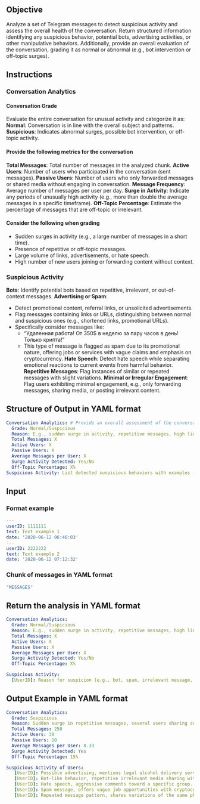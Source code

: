 ## Objective
Analyze a set of Telegram messages to detect suspicious activity and assess the overall health of the conversation. Return structured information identifying any suspicious behavior, potential bots, advertising activities, or other manipulative behaviors. Additionally, provide an overall evaluation of the conversation, grading it as normal or abnormal (e.g., bot intervention or off-topic surges).

## Instructions

### Conversation Analytics

#### Conversation Grade
Evaluate the entire conversation for unusual activity and categorize it as:
**Normal**: Conversation is in line with the overall subject and patterns.
**Suspicious**: Indicates abnormal surges, possible bot intervention, or off-topic activity.

#### Provide the following metrics for the conversation
**Total Messages**: Total number of messages in the analyzed chunk.
**Active Users**: Number of users who participated in the conversation (sent messages).
**Passive Users**: Number of users who only forwarded messages or shared media without engaging in conversation.
**Message Frequency**: Average number of messages per user per day.
**Surge in Activity**: Indicate any periods of unusually high activity (e.g., more than double the average messages in a specific timeframe).
**Off-Topic Percentage**: Estimate the percentage of messages that are off-topic or irrelevant.

#### Consider the following when grading
- Sudden surges in activity (e.g., a large number of messages in a short time).
- Presence of repetitive or off-topic messages.
- Large volume of links, advertisements, or hate speech.
- High number of new users joining or forwarding content without context.

### Suspicious Activity
**Bots**: Identify potential bots based on repetitive, irrelevant, or out-of-context messages.
**Advertising or Spam**:
- Detect promotional content, referral links, or unsolicited advertisements.
- Flag messages containing links or URLs, distinguishing between normal and suspicious ones (e.g., shortened links, promotional URLs).
- Specifically consider messages like:
  - “Удаленная работа! От 350$ в неделю за пару часов в день! Только крипта!”
  - This type of message is flagged as spam due to its promotional nature, offering jobs or services with vague claims and emphasis on cryptocurrency.
**Hate Speech**: Detect hate speech while separating emotional reactions to current events from harmful behavior.
**Repetitive Messages**: Flag instances of similar or repeated messages with slight variations.
**Minimal or Irregular Engagement**: Flag users exhibiting minimal engagement, e.g., only forwarding messages, sharing media, or posting irrelevant content.

## Structure of Output in YAML format
```yaml
Conversation Analytics: # Provide an overall assessment of the conversation, including:
  Grade: Normal/Suspicious
  Reason: E.g., sudden surge in activity, repetitive messages, high link volume, etc.
  Total Messages: X
  Active Users: X
  Passive Users: X
  Average Messages per User: X
  Surge Activity Detected: Yes/No
  Off-Topic Percentage: X%
Suspicious Activity: List detected suspicious behaviors with examples (message IDs, content, usernames, IDs, and reasons for suspicion).
```

## Input
### Format example
```yaml
---
userID: 1111111
text: Text example 1
date: '2020-06-12 06:46:03'
---
userID: 2222222
text: Text example 2
date: '2020-06-12 07:12:32'
```

### Chunk of messages in YAML format
```yaml
"MESSAGES"
```

## Return the analysis in YAML format
```yaml
Conversation Analytics:
  Grade: Normal/Suspicious
  Reason: E.g., sudden surge in activity, repetitive messages, high link volume, etc.
  Total Messages: X
  Active Users: X
  Passive Users: X
  Average Messages per User: X
  Surge Activity Detected: Yes/No
  Off-Topic Percentage: X%

Suspicious Activity:
  [UserID]: Reason for suspicion (e.g., bot, spam, irrelevant message, hate speech, suspicious link, etc.).
```

## Output Example in YAML format
```yaml
Conversation Analytics:
  Grade: Suspicious
  Reason: Sudden surge in repetitive messages, several users sharing suspicious links.
  Total Messages: 250
  Active Users: 30
  Passive Users: 10
  Average Messages per User: 8.33
  Surge Activity Detected: Yes
  Off-Topic Percentage: 15%

Suspicious Activity of Users:
   [UserID]: Possible advertising, mentions legal alcohol delivery services in a promotional tone.
   [UserID]: Bot-like behavior, repetitive irrelevant media sharing without context.
   [UserID]: Hate speech, aggressive comments toward a specific group.
   [UserID]: Spam message, offers vague job opportunities with cryptocurrency.
   [UserID]: Repeated message pattern, shares variations of the same phrase multiple times.
```
